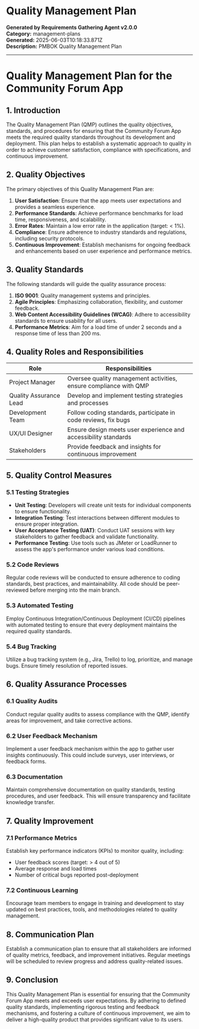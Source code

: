 # Quality Management Plan

**Generated by Requirements Gathering Agent v2.0.0**  
**Category:** management-plans  
**Generated:** 2025-06-03T10:18:33.871Z  
**Description:** PMBOK Quality Management Plan

---

# Quality Management Plan for the Community Forum App

## 1. Introduction

The Quality Management Plan (QMP) outlines the quality objectives, standards, and procedures for ensuring that the Community Forum App meets the required quality standards throughout its development and deployment. This plan helps to establish a systematic approach to quality in order to achieve customer satisfaction, compliance with specifications, and continuous improvement.

## 2. Quality Objectives

The primary objectives of this Quality Management Plan are:

1. **User Satisfaction**: Ensure that the app meets user expectations and provides a seamless experience.
2. **Performance Standards**: Achieve performance benchmarks for load time, responsiveness, and scalability.
3. **Error Rates**: Maintain a low error rate in the application (target: < 1%).
4. **Compliance**: Ensure adherence to industry standards and regulations, including security protocols.
5. **Continuous Improvement**: Establish mechanisms for ongoing feedback and enhancements based on user experience and performance metrics.

## 3. Quality Standards

The following standards will guide the quality assurance process:

1. **ISO 9001**: Quality management systems and principles.
2. **Agile Principles**: Emphasizing collaboration, flexibility, and customer feedback.
3. **Web Content Accessibility Guidelines (WCAG)**: Adhere to accessibility standards to ensure usability for all users.
4. **Performance Metrics**: Aim for a load time of under 2 seconds and a response time of less than 200 ms.

## 4. Quality Roles and Responsibilities

| Role                     | Responsibilities                                                  |
|--------------------------|------------------------------------------------------------------|
| Project Manager          | Oversee quality management activities, ensure compliance with QMP |
| Quality Assurance Lead   | Develop and implement testing strategies and processes            |
| Development Team         | Follow coding standards, participate in code reviews, fix bugs   |
| UX/UI Designer           | Ensure design meets user experience and accessibility standards    |
| Stakeholders             | Provide feedback and insights for continuous improvement           |

## 5. Quality Control Measures

### 5.1 Testing Strategies

- **Unit Testing**: Developers will create unit tests for individual components to ensure functionality.
- **Integration Testing**: Test interactions between different modules to ensure proper integration.
- **User Acceptance Testing (UAT)**: Conduct UAT sessions with key stakeholders to gather feedback and validate functionality.
- **Performance Testing**: Use tools such as JMeter or LoadRunner to assess the app's performance under various load conditions.

### 5.2 Code Reviews

Regular code reviews will be conducted to ensure adherence to coding standards, best practices, and maintainability. All code should be peer-reviewed before merging into the main branch.

### 5.3 Automated Testing

Employ Continuous Integration/Continuous Deployment (CI/CD) pipelines with automated testing to ensure that every deployment maintains the required quality standards.

### 5.4 Bug Tracking

Utilize a bug tracking system (e.g., Jira, Trello) to log, prioritize, and manage bugs. Ensure timely resolution of reported issues.

## 6. Quality Assurance Processes

### 6.1 Quality Audits

Conduct regular quality audits to assess compliance with the QMP, identify areas for improvement, and take corrective actions.

### 6.2 User Feedback Mechanism

Implement a user feedback mechanism within the app to gather user insights continuously. This could include surveys, user interviews, or feedback forms.

### 6.3 Documentation

Maintain comprehensive documentation on quality standards, testing procedures, and user feedback. This will ensure transparency and facilitate knowledge transfer.

## 7. Quality Improvement

### 7.1 Performance Metrics

Establish key performance indicators (KPIs) to monitor quality, including:

- User feedback scores (target: > 4 out of 5)
- Average response and load times
- Number of critical bugs reported post-deployment

### 7.2 Continuous Learning

Encourage team members to engage in training and development to stay updated on best practices, tools, and methodologies related to quality management.

## 8. Communication Plan

Establish a communication plan to ensure that all stakeholders are informed of quality metrics, feedback, and improvement initiatives. Regular meetings will be scheduled to review progress and address quality-related issues.

## 9. Conclusion

This Quality Management Plan is essential for ensuring that the Community Forum App meets and exceeds user expectations. By adhering to defined quality standards, implementing rigorous testing and feedback mechanisms, and fostering a culture of continuous improvement, we aim to deliver a high-quality product that provides significant value to its users.